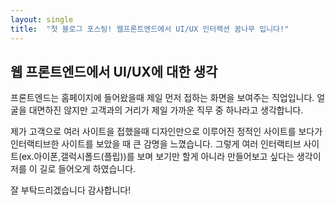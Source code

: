 ```yaml
---
layout: single
title:  "첫 블로그 포스팅! 웹프론트엔드에서 UI/UX 인터랙션 꿈나무 입니다!"
---
```


## 웹 프론트엔드에서 UI/UX에 대한 생각

프론트엔드는 홈페이지에 들어왔을때 제일 먼저 접하는 화면을 보여주는 직업입니다.
얼굴을 대면하진 않지만 고객과의 거리가 제일 가까운 직무 중 하나라고 생각합니다.

제가 고객으로 여러 사이트을 접했을때 디자인만으로 이루어진 정적인 사이트를
보다가 인터랙티브한 사이트를 보았을 때 큰 감명을 느꼈습니다. 그렇게 여러
인터랙티브 사이트(ex.아이폰,갤럭시폴드(플립))를 보며 보기만 할게 아니라
만들어보고 싶다는 생각이 저를 이 길로 들어오게 하였습니다.

잘 부탁드리겠습니다 감사합니다!
